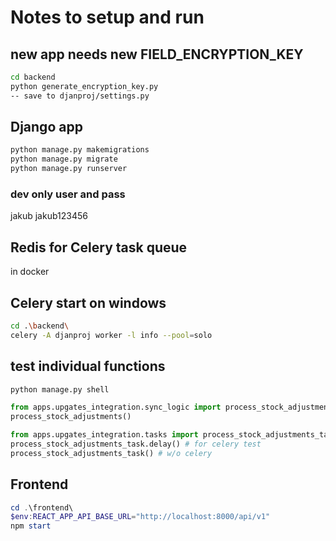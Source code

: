# Notes to setup and run

## new app needs new FIELD_ENCRYPTION_KEY

```bash
cd backend
python generate_encryption_key.py
-- save to djanproj/settings.py
```

## Django app

```bash
python manage.py makemigrations
python manage.py migrate
python manage.py runserver
```

### dev only user and pass

jakub
jakub123456

## Redis for Celery task queue

in docker

## Celery start on windows

```bash
cd .\backend\
celery -A djanproj worker -l info --pool=solo 
```

## test individual functions

```bash
python manage.py shell
```

```python
from apps.upgates_integration.sync_logic import process_stock_adjustments
process_stock_adjustments()
```

```python
from apps.upgates_integration.tasks import process_stock_adjustments_task
process_stock_adjustments_task.delay() # for celery test
process_stock_adjustments_task() # w/o celery
```

## Frontend

```powershell
cd .\frontend\
$env:REACT_APP_API_BASE_URL="http://localhost:8000/api/v1"
npm start
```